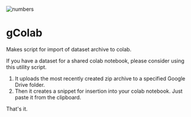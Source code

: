 ![numbers](https://user-images.githubusercontent.com/73858914/151681458-11de4950-b503-470f-8f8d-69cb4fb61035.png)
# gColab
 Makes script for import of dataset archive to colab.   

If you have a dataset for a shared colab notebook, please consider using this utility script.

1. It uploads the most recently created zip archive to a specified Google Drive folder.
2. Then it creates a snippet for insertion into your colab notebook. Just paste it from the clipboard.

That's it.
